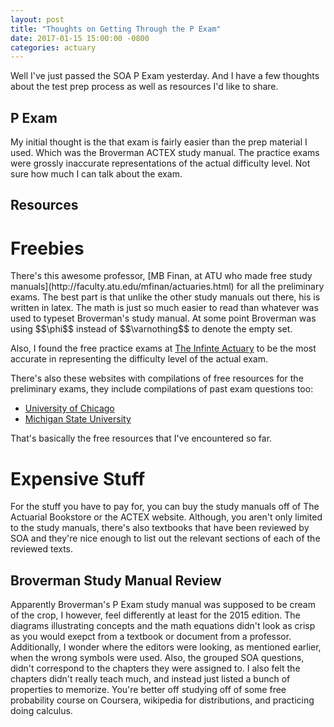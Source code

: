 ```yaml
---
layout: post
title: "Thoughts on Getting Through the P Exam"
date: 2017-01-15 15:00:00 -0800
categories: actuary
---
```

<script src='https://cdn.mathjax.org/mathjax/latest/MathJax.js?config=TeX-AMS-MML_HTMLorMML'></script>

Well I've just passed the SOA P Exam yesterday. And I have a few thoughts
about the test prep process as well as resources I'd like to share.

<h2>P Exam</h2>
My initial thought is the that exam is fairly easier than the prep material I
used. Which was the Broverman ACTEX study manual. The practice exams were
grossly inaccurate representations of the actual difficulty level. Not sure
how much I can talk about the exam.

<h2>Resources</h2>
<h1>Freebies</h1>
There's this awesome professor, [MB Finan, at ATU who made free
study manuals](http://faculty.atu.edu/mfinan/actuaries.html) for all the
preliminary exams. The best part is that unlike the other study manuals
out there, his is written in latex. The math is just so much easier to read
than whatever was used to typeset Broverman's study manual. At some point
Broverman was using $$\phi$$ instead of $$\varnothing$$ to denote the 
empty set.

Also, I found the free practice exams at [The Infinte Actuary](http://www.theinfiniteactuary.com/) 
to be the most accurate in representing the difficulty level of the actual 
exam.

There's also these websites with compilations of free resources for the
preliminary exams, they include compilations of past exam questions too:

* [University of Chicago](https://ucactuarialinitiative.wordpress.com/study-materials/)
* [Michigan State University](https://actuarialscience.natsci.msu.edu/useful-links/resources-for-exam-preparation/)

That's basically the free resources that I've encountered so far.

<h1>Expensive Stuff</h1>
For the stuff you have to pay for, you can buy the study manuals off of
The Actuarial Bookstore or the ACTEX website. Although, you aren't only
limited to the study manuals, there's also textbooks that have been
reviewed by SOA and they're nice enough to list out the relevant sections
of each of the reviewed texts.

<h2>Broverman Study Manual Review</h2>
Apparently Broverman's P Exam study manual was supposed to be
cream of the crop, I however, feel differently at least for the 2015 edition.
The diagrams illustrating concepts and the math equations didn't look as crisp
as you would exepct from a textbook or document from a professor. Additionally,
I wonder where the editors were looking, as mentioned earlier, when the wrong
symbols were used. Also, the grouped SOA questions, didn't correspond to the chapters they 
were assigned to. I also felt the chapters didn't really teach much, and instead 
just listed a bunch of properties to memorize. You're better off studying
off of some free probability course on Coursera, wikipedia for distributions,
and practicing doing calculus.
